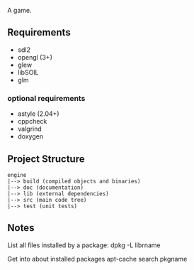 A game.

## Requirements ##

* sdl2
* opengl (3+)
* glew
* libSOIL
* glm

### optional requirements ###

* astyle (2.04+)
* cppcheck
* valgrind
* doxygen

## Project Structure ##
```
engine
|--> build (compiled objects and binaries)
|--> doc (documentation)
|--> lib (external dependencies)
|--> src (main code tree)
|--> test (unit tests)
```

## Notes ##
List all files installed by a package:
dpkg -L librname

Get into about installed packages
apt-cache search pkgname
